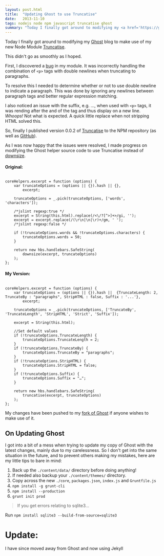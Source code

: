 ```yaml
---
layout: post.html
title:  "Updating Ghost to use Truncatise"
date:   2013-11-10
tags: nodejs node npm javascript truncatise ghost
summary: "Today I finally got around to modifying my <a href='https://ghost.org/' target='_blank'>Ghost</a> blog to make use of my new Node Module <a href='//blog.marcusnoble.co.uk/publishing-my-first-npm-module/'>Truncatise</a>.<br/><br/>This didn't go as smoothly as I hoped."
---
```


Today I finally got around to modifying my [Ghost](https://ghost.org/) blog to make use of my new Node Module [Truncatise](/2013-10-29-publishing-my-first-npm-module/).

This didn't go as smoothly as I hoped.

First, I discovered a [bug](https://github.com/AverageMarcus/Truncatise/issues/1) in my module. It was incorrectly handling the combination of `<p>` tags with double newlines when truncating to paragraphs.

To resolve this I needed to determine whether or not to use double newline to indicate a paragraph. This was done by ignoring any newlines between paragraph tags and better regular expression matching.

I also noticed an issue with the suffix, e.g. &hellip;, when used with `<p>` tags, it was rending after the and of the tag and thus display on a new line. _Whoops!_ Not what is expected. A quick little replace when not stripping HTML solved this.

So, finally I published version 0.0.2 of [Truncatise](https://npmjs.org/package/truncatise) to the NPM repository (as well as [GitHub](https://github.com/AverageMarcus/Truncatise)).

As I was now happy that the issues were resolved, I made progress on modifying the Ghost helper source code to use Truncatise instead of [downsize](https://npmjs.org/package/downsize).

#### Original:
<pre><code class="javascript">
coreHelpers.excerpt = function (options) {
    var truncateOptions = (options || {}).hash || {},
        excerpt;

    truncateOptions = _.pick(truncateOptions, ['words', 'characters']);

    /*jslint regexp:true */
    excerpt = String(this.html).replace(/<\/?[^>]+>/gi, '');
    excerpt = excerpt.replace(/(\r\n|\n|\r)+/gm, ' ');
    /*jslint regexp:false */

    if (!truncateOptions.words && !truncateOptions.characters) {
        truncateOptions.words = 50;
    }

    return new hbs.handlebars.SafeString(
        downsize(excerpt, truncateOptions)
    );
};
</code></pre>

#### My Version:
<pre><code class="javascript">
coreHelpers.excerpt = function (options) {
    var truncateOptions = (options || {}).hash ||  {TruncateLength: 2, TruncateBy : "paragraphs", StripHTML : false, Suffix : '...'},
        excerpt;

    truncateOptions = _.pick(truncateOptions, ['TruncateBy', 'TruncateLength', 'StripHTML', 'Strict', 'Suffix']);

    excerpt = String(this.html);

    //Set default values
    if (!truncateOptions.TruncateLength) {
        truncateOptions.TruncateLength = 2;
    }
    if (!truncateOptions.TruncateBy) {
        truncateOptions.TruncateBy = "paragraphs";
    }
    if (!truncateOptions.StripHTML) {
        truncateOptions.StripHTML = false;
    }
    if (!truncateOptions.Suffix) {
        truncateOptions.Suffix = "&hellip;";
    }

    return new hbs.handlebars.SafeString(
        truncatise(excerpt, truncateOptions)
    );
};
</code></pre>

My changes have been pushed to my [fork of Ghost](https://github.com/AverageMarcus/Ghost) if anyone wishes to make use of it.

## On Updating Ghost

I got into a bit of a mess when trying to update my copy of Ghost with the latest changes, mainly due to my carelessness. So I don't get into the same situation in the future, and to prevent others making my mistakes, here are my little tips to bare in mind:

1. Back up the `./content/data/` directory before doing anything!
2. If needed also backup your `./content/themes/` directory.
3. Copy across the new `./core`, `packages.json`, `index.js` and `Gruntfile.js`
4. `npm install -g grunt-cli`
5. `npm install --production`
6. `grunt init prod`

> If you get errors relating to sqlite3&hellip;

Run `npm install sqlite3 --build-from-source=sqlite3`

# Update:
I have since moved away from Ghost and now using Jekyll
